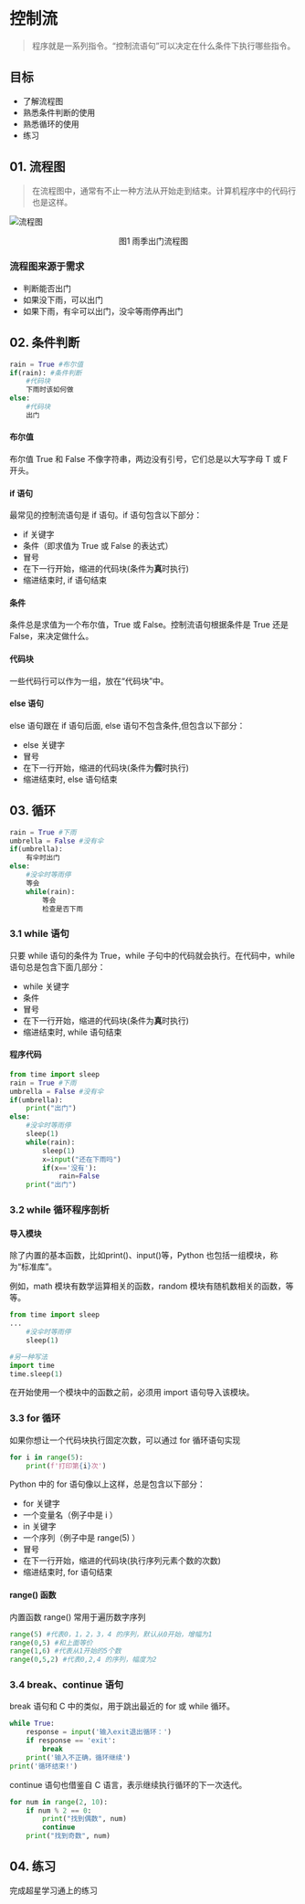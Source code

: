 # 控制流

> 程序就是一系列指令。“控制流语句”可以决定在什么条件下执行哪些指令。

## 目标

* 了解流程图
* 熟悉条件判断的使用
* 熟悉循环的使用
* 练习

## 01. 流程图
> 在流程图中，通常有不止一种方法从开始走到结束。计算机程序中的代码行也是这样。

![流程图](https://uinx1983.github.io/img/image-20220127143621771.png)

<div style="text-align:center">图1 雨季出门流程图</div>

### 流程图来源于需求
- 判断能否出门
- 如果没下雨，可以出门
- 如果下雨，有伞可以出门，没伞等雨停再出门

## 02. 条件判断
```python
rain = True #布尔值
if(rain): #条件判断
    #代码块
    下雨时该如何做
else:
    #代码块
    出门
```
#### 布尔值
布尔值 True 和 False 不像字符串，两边没有引号，它们总是以大写字母 T 或 F 开头。
#### if 语句
最常见的控制流语句是 if 语句。if 语句包含以下部分：
- if 关键字
- 条件（即求值为 True 或 False 的表达式）
- 冒号
- 在下一行开始，缩进的代码块(条件为**真**时执行)
- 缩进结束时, if 语句结束
#### 条件
条件总是求值为一个布尔值，True 或 False。控制流语句根据条件是 True 还是 False，来决定做什么。
#### 代码块
一些代码行可以作为一组，放在“代码块”中。
#### else 语句
else 语句跟在 if 语句后面, else 语句不包含条件,但包含以下部分：
- else 关键字
- 冒号
- 在下一行开始，缩进的代码块(条件为**假**时执行)
- 缩进结束时, else 语句结束
## 03. 循环
```python
rain = True #下雨
umbrella = False #没有伞
if(umbrella):
    有伞时出门
else:
    #没伞时等雨停
    等会
    while(rain):
        等会
        检查是否下雨
```
### 3.1 while 语句
只要 while 语句的条件为 True，while 子句中的代码就会执行。在代码中，while 语句总是包含下面几部分：
- while 关键字
- 条件
- 冒号
- 在下一行开始，缩进的代码块(条件为**真**时执行)
- 缩进结束时, while 语句结束

#### 程序代码
```python
from time import sleep
rain = True #下雨
umbrella = False #没有伞
if(umbrella):
    print("出门")
else:
    #没伞时等雨停
    sleep(1)
    while(rain):
        sleep(1)
        x=input("还在下雨吗")
        if(x=='没有'):
            rain=False
    print("出门")
```
### 3.2 while 循环程序剖析
#### 导入模块
除了内置的基本函数，比如print()、input()等，Python 也包括一组模块，称为“标准库”。

例如，math 模块有数学运算相关的函数，random 模块有随机数相关的函数，等等。

```python
from time import sleep
...
    #没伞时等雨停
    sleep(1)

#另一种写法
import time
time.sleep(1)
```
在开始使用一个模块中的函数之前，必须用 import 语句导入该模块。
### 3.3 for 循环
如果你想让一个代码块执行固定次数，可以通过 for 循环语句实现
```python
for i in range(5):
    print(f'打印第{i}次')
```
Python 中的 for 语句像以上这样，总是包含以下部分：
- for 关键字
- 一个变量名（例子中是 i ）
- in 关键字
- 一个序列（例子中是 range(5) ）
- 冒号
- 在下一行开始，缩进的代码块(执行序列元素个数的次数)
- 缩进结束时, for 语句结束
#### range() 函数
内置函数 range() 常用于遍历数字序列
```python
range(5) #代表0，1，2，3，4 的序列，默认从0开始，增幅为1
range(0,5) #和上面等价
range(1,6) #代表从1开始的5个数
range(0,5,2) #代表0,2,4 的序列，幅度为2
```
### 3.4 break、continue 语句
break 语句和 C 中的类似，用于跳出最近的 for 或 while 循环。
```python
while True:
    response = input('输入exit退出循环：')
    if response == 'exit':
        break
    print('输入不正确，循环继续')
print('循环结束!')
```
continue 语句也借鉴自 C 语言，表示继续执行循环的下一次迭代。
```python
for num in range(2, 10):
    if num % 2 == 0:
        print("找到偶数", num)
        continue
    print("找到奇数", num)
```
## 04. 练习

完成超星学习通上的练习

